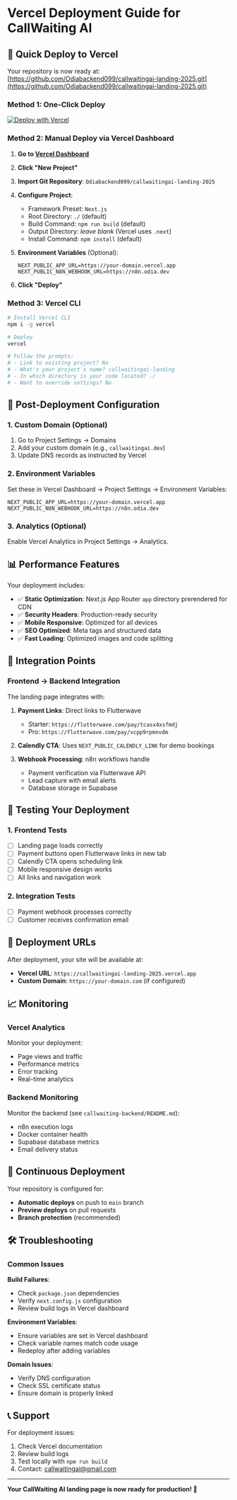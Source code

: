 # Vercel Deployment Guide for CallWaiting AI

## 🚀 Quick Deploy to Vercel

Your repository is now ready at: [https://github.com/Odiabackend099/callwaitingai-landing-2025.git](https://github.com/Odiabackend099/callwaitingai-landing-2025.git)

### Method 1: One-Click Deploy

[![Deploy with Vercel](https://vercel.com/button)](https://vercel.com/new/clone?repository-url=https://github.com/Odiabackend099/callwaitingai-landing-2025.git)

### Method 2: Manual Deploy via Vercel Dashboard

1. **Go to [Vercel Dashboard](https://vercel.com/dashboard)**
2. **Click "New Project"**
3. **Import Git Repository**: `Odiabackend099/callwaitingai-landing-2025`
4. **Configure Project**:
   - Framework Preset: `Next.js`
   - Root Directory: `./` (default)
   - Build Command: `npm run build` (default)
   - Output Directory: _leave blank_ (Vercel uses `.next`)
   - Install Command: `npm install` (default)

5. **Environment Variables** (Optional):
   ```
   NEXT_PUBLIC_APP_URL=https://your-domain.vercel.app
   NEXT_PUBLIC_N8N_WEBHOOK_URL=https://n8n.odia.dev
   ```

6. **Click "Deploy"**

### Method 3: Vercel CLI

```bash
# Install Vercel CLI
npm i -g vercel

# Deploy
vercel

# Follow the prompts:
# - Link to existing project? No
# - What's your project's name? callwaitingai-landing
# - In which directory is your code located? ./
# - Want to override settings? No
```

## 🔧 Post-Deployment Configuration

### 1. Custom Domain (Optional)

1. Go to Project Settings → Domains
2. Add your custom domain (e.g., `callwaitingai.dev`)
3. Update DNS records as instructed by Vercel

### 2. Environment Variables

Set these in Vercel Dashboard → Project Settings → Environment Variables:

```
NEXT_PUBLIC_APP_URL=https://your-domain.vercel.app
NEXT_PUBLIC_N8N_WEBHOOK_URL=https://n8n.odia.dev
```

### 3. Analytics (Optional)

Enable Vercel Analytics in Project Settings → Analytics.

## 📊 Performance Features

Your deployment includes:

- ✅ **Static Optimization**: Next.js App Router `app` directory prerendered for CDN
- ✅ **Security Headers**: Production-ready security
- ✅ **Mobile Responsive**: Optimized for all devices
- ✅ **SEO Optimized**: Meta tags and structured data
- ✅ **Fast Loading**: Optimized images and code splitting

## 🔗 Integration Points

### Frontend → Backend Integration

The landing page integrates with:

1. **Payment Links**: Direct links to Flutterwave
   - Starter: `https://flutterwave.com/pay/tcasx4xsfmdj`
   - Pro: `https://flutterwave.com/pay/vcpp9rpmnvdm`

2. **Calendly CTA**: Uses `NEXT_PUBLIC_CALENDLY_LINK` for demo bookings

3. **Webhook Processing**: n8n workflows handle
   - Payment verification via Flutterwave API
   - Lead capture with email alerts
   - Database storage in Supabase

## 🧪 Testing Your Deployment

### 1. Frontend Tests

- [ ] Landing page loads correctly
- [ ] Payment buttons open Flutterwave links in new tab
- [ ] Calendly CTA opens scheduling link
- [ ] Mobile responsive design works
- [ ] All links and navigation work

### 2. Integration Tests

- [ ] Payment webhook processes correctly
- [ ] Customer receives confirmation email

## 🚀 Deployment URLs

After deployment, your site will be available at:

- **Vercel URL**: `https://callwaitingai-landing-2025.vercel.app`
- **Custom Domain**: `https://your-domain.com` (if configured)

## 📈 Monitoring

### Vercel Analytics

Monitor your deployment:
- Page views and traffic
- Performance metrics
- Error tracking
- Real-time analytics

### Backend Monitoring

Monitor the backend (see `callwaiting-backend/README.md`):
- n8n execution logs
- Docker container health
- Supabase database metrics
- Email delivery status

## 🔄 Continuous Deployment

Your repository is configured for:
- **Automatic deploys** on push to `main` branch
- **Preview deploys** on pull requests
- **Branch protection** (recommended)

## 🛠 Troubleshooting

### Common Issues

**Build Failures**:
- Check `package.json` dependencies
- Verify `next.config.js` configuration
- Review build logs in Vercel dashboard

**Environment Variables**:
- Ensure variables are set in Vercel dashboard
- Check variable names match code usage
- Redeploy after adding variables

**Domain Issues**:
- Verify DNS configuration
- Check SSL certificate status
- Ensure domain is properly linked

## 📞 Support

For deployment issues:
1. Check Vercel documentation
2. Review build logs
3. Test locally with `npm run build`
4. Contact: callwaitingai@gmail.com

---

**Your CallWaiting AI landing page is now ready for production! 🎉**
